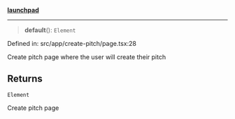 [**launchpad**](index.md)

***

> **default**(): `Element`

Defined in: src/app/create-pitch/page.tsx:28

Create pitch page where the user will create their pitch

## Returns

`Element`

Create pitch page

